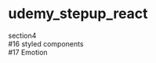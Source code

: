# udemy_stepup_react
section4</br>
#16 styled components</br>
#17 Emotion</br>
<!-- #17 Emotion </br>-->
